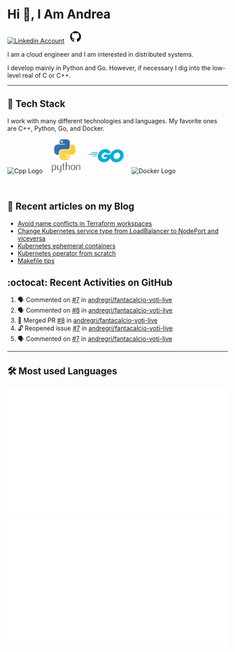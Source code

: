 # Hi 👋, I Am Andrea


<!-- Actual text -->

<a href="https://www.linkedin.com/in/andrea-grillo-3b439b1a9/"><img src="https://cdn.worldvectorlogo.com/logos/linkedin-icon-2.svg" title="Linkedin" alt="Linkedin Account" width="30"/></a>
&ensp;<a href="https://github.com/andregri"><img src="img/logos/github.png" title="GitHub" alt="GitHub" width="30"/></a>
<br>

I am a cloud engineer and I am interested in distributed systems.

I develop mainly in Python and Go. However, if necessary I dig into the low-level real of C or C++.

___

## 🥞 Tech Stack
 
I work with many different technologies and languages. 
My favorite ones are C++, Python, Go, and Docker.
 
<img src="https://cdn.worldvectorlogo.com/logos/c.svg" title="Cpp" alt="Cpp Logo" width="70"/>&emsp;
<img src="img/logos/python_vertical_logo_icon_168039.svg" title="Python" alt="Python Logo" width="70"/>&emsp;
<img src="img/logos/golang_logo_icon_171073.svg" title="Golang" alt="Golang Logo" width="80"/>&emsp;
<img src="https://cdn.worldvectorlogo.com/logos/docker.svg" title="Docker" alt="Docker Logo" width="80"/>&emsp;

<br> 
 
 
## 📰 Recent articles on my Blog

 <!-- BLOG-POST-LIST:START -->
- [Avoid name conflicts in Terraform workspaces](https://andregri.github.io/avoid-name-conflicts-in-terraform-workspace/)
- [Change Kubernetes service type from LoadBalancer to NodePort and viceversa](https://andregri.github.io/kubernetes-change-service-type/)
- [Kubernetes ephemeral containers](https://andregri.github.io/kubernetes-ephemeral-container/)
- [Kubernetes operator from scratch](https://andregri.github.io/kubernetes-operator-from-scratch/)
- [Makefile tips](https://andregri.github.io/makefile-tips/)
<!-- BLOG-POST-LIST:END -->
 
 
## :octocat: Recent Activities on GitHub

<!--START_SECTION:activity-->
1. 🗣 Commented on [#7](https://github.com/andregri/fantacalcio-voti-live/issues/7#issuecomment-1774055213) in [andregri/fantacalcio-voti-live](https://github.com/andregri/fantacalcio-voti-live)
2. 🗣 Commented on [#8](https://github.com/andregri/fantacalcio-voti-live/pull/8#issuecomment-1774018994) in [andregri/fantacalcio-voti-live](https://github.com/andregri/fantacalcio-voti-live)
3. 🎉 Merged PR [#8](https://github.com/andregri/fantacalcio-voti-live/pull/8) in [andregri/fantacalcio-voti-live](https://github.com/andregri/fantacalcio-voti-live)
4. 🔓 Reopened issue [#7](https://github.com/andregri/fantacalcio-voti-live/issues/7) in [andregri/fantacalcio-voti-live](https://github.com/andregri/fantacalcio-voti-live)
5. 🗣 Commented on [#7](https://github.com/andregri/fantacalcio-voti-live/issues/7#issuecomment-1773860053) in [andregri/fantacalcio-voti-live](https://github.com/andregri/fantacalcio-voti-live)
<!--END_SECTION:activity-->
 
---

## 🛠️ Most used Languages 

![](https://github.com/andregri/andregri/blob/master/generated/overview.svg)
![](https://github.com/andregri/andregri/blob/master/generated/languages.svg)
